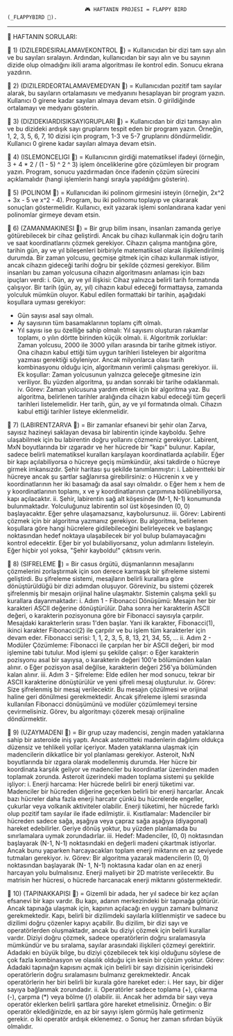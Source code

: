                              🎮 HAFTANIN PROJESI = FLAPPY BIRD (_FLAPPYBIRD 📂).

--------------------------------------------------------------------------------------------------------------------------------

📖 HAFTANIN SORULARI:

🔶 1) (DZILERDESIRALAMAVEKONTROL 📂) = Kullanıcıdan bir dizi tam sayı alın ve bu sayıları sıralayın. Ardından, kullanıcıdan bir
sayı alın ve bu sayının dizide olup olmadığını ikili arama algoritması ile kontrol edin.
Sonucu ekrana yazdırın.

🔶 2) (DIZILERDEORTALAMAVEMEDYAN 📂) = Kullanıcıdan pozitif tam sayılar alarak, bu sayıların ortalamasını ve medyanını
hesaplayan bir program yazın. Kullanıcı 0 girene kadar sayıları almaya devam etsin. 0
girildiğinde ortalamayı ve medyanı gösterin. 

🔶 3) (DIZIDEKIARDISIKSAYIGRUPLARI 📂) = Kullanıcıdan bir dizi tamsayı alın ve bu dizideki ardışık sayı gruplarını tespit eden bir
program yazın. Örneğin, 1, 2, 3, 5, 6, 7, 10 dizisi için program, 1-3 ve 5-7 gruplarını
döndürmelidir. Kullanıcı 0 girene kadar sayıları almaya devam etsin.

🔶 4) (ISLEMONCELIGI 📂) = Kullanıcının girdiği matematiksel ifadeyi (örneğin, 3 + 4 * 2 / (1 - 5) ^ 2 ^ 3) işlem
önceliklerine göre çözümleyen bir program yazın. Program, sonucu yazdırmadan önce
ifadenin çözüm sürecini açıklamalıdır (hangi işlemlerin hangi sırayla yapıldığını
gösterin).

🔶 5) (POLINOM 📂) = Kullanıcıdan iki polinom girmesini isteyin (örneğin, 2x^2 + 3x - 5 ve x^2 - 4).
Program, bu iki polinomu toplayıp ve çıkararak sonuçları göstermelidir. Kullanıcı,
exit yazarak işlemi sonlandırana kadar yeni polinomlar girmeye devam etsin.

🔷 6) (ZAMANMAKINESI 📂) = Bir grup bilim insanı, insanları zamanda geriye götürebilecek bir cihaz geliştirdi.
Ancak bu cihazı kullanmak için doğru tarih ve saat koordinatlarını çözmek gerekiyor.
Cihazın çalışma mantığına göre, tarihin gün, ay ve yıl bileşenleri birbiriyle
matematiksel olarak ilişkilendirilmiş durumda. Bir zaman yolcusu, geçmişe gitmek
için cihazı kullanmak istiyor, ancak cihazın gideceği tarihi doğru bir şekilde çözmesi
gerekiyor. Bilim insanları bu zaman yolcusuna cihazın algoritmasını anlaması için
bazı ipuçları verdi:
i. Gün, ay ve yıl ilişkisi: Cihaz yalnızca belirli tarih formatında çalışıyor. Bir
tarih (gün, ay, yıl) cihazın kabul edeceği formattaysa, zamanda yolculuk
mümkün oluyor. Kabul edilen formattaki bir tarihin, aşağıdaki koşullara
uyması gerekiyor:
* Gün sayısı asal sayı olmalı.
* Ay sayısının tüm basamaklarının toplamı çift olmalı.
* Yıl sayısı ise şu özelliğe sahip olmalı: Yıl sayısını oluşturan rakamlar
toplamı, o yılın dörtte birinden küçük olmalı.
ii. Algoritmik zorluklar: Zaman yolcusu, 2000 ile 3000 yılları arasında bir
tarihe gitmek istiyor. Ona cihazın kabul ettiği tüm uygun tarihleri listeleyen bir
algoritma yazması gerektiği söyleniyor. Ancak milyonlarca olası tarih
kombinasyonu olduğu için, algoritmanın verimli çalışması gerekiyor.
iii. Ek koşullar: Zaman yolcusunun yalnızca geleceğe gitmesine izin veriliyor.
Bu yüzden algoritma, şu andan sonraki bir tarihe odaklanmalı.
iv. Görev: Zaman yolcusuna yardım etmek için bir algoritma yaz. Bu algoritma,
belirlenen tarihler aralığında cihazın kabul edeceği tüm geçerli tarihleri
listelemelidir. Her tarih, gün, ay ve yıl formatında olmalı. Cihazın kabul ettiği
tarihler listeye eklenmelidir.

🔷 7) (LABIRENTZARVA 📂) = Bir zamanlar efsanevi bir şehir olan Zarva, sayısız hazineyi saklayan devasa bir
labirentin içinde kayboldu. Şehre ulaşabilmek için bu labirentin doğru yollarını
çözmeniz gerekiyor. Labirent, MxN boyutlarında bir ızgaradır ve her hücrede bir
"kapı" bulunur. Kapılar, sadece belirli matematiksel kuralları karşılayan
koordinatlarda açılabilir. Eğer bir kapı açılabiliyorsa o hücreye geçiş mümkündür,
aksi takdirde o hücreye girmek imkansızdır. Şehir haritası şu şekilde tanımlanmıştır:
i. Labirentteki bir hücreye ancak şu şartlar sağlanırsa girebilirsiniz:
o Hücrenin x ve y koordinatlarının her iki basamağı da asal sayı olmalıdır.
o Eğer hem x hem de y koordinatlarının toplamı, x ve y koordinatlarının çarpımına
bölünebiliyorsa, kapı açılacaktır.
ii. Şehir, labirentin sağ alt köşesinde (M-1, N-1) konumunda bulunmaktadır.
Yolculuğunuz labirentin sol üst köşesinden (0, 0) başlayacaktır. Eğer şehre
ulaşamazsanız, kaybolursunuz.
iii. Görev: Labirenti çözmek için bir algoritma yazmanız gerekiyor. Bu
algoritma, belirlenen koşullara göre hangi hücrelere gidilebileceğini
belirleyecek ve başlangıç noktasından hedef noktaya ulaşabilecek bir yol
bulup bulamayacağını kontrol edecektir. Eğer bir yol bulabiliyorsanız, yolun
adımlarını listeleyin. Eğer hiçbir yol yoksa, "Şehir kayboldu!" çıktısını verin.

🔷 8) (SIFRELEME 📂) = Bir casus örgütü, düşmanlarının mesajlarını çözmelerini zorlaştırmak için son derece
karmaşık bir şifreleme sistemi geliştirdi. Bu şifreleme sistemi, mesajların belirli
kurallara göre dönüştürüldüğü bir dizi adımdan oluşuyor. Göreviniz, bu sistemi
çözerek şifrelenmiş bir mesajın orijinal haline ulaşmaktır. Sistemin çalışma şekli şu
kurallara dayanmaktadır:
i. Adım 1 - Fibonacci Dönüşümü: Mesajın her bir karakteri ASCII değerine
dönüştürülür. Daha sonra her karakterin ASCII değeri, o karakterin
pozisyonuna göre bir Fibonacci sayısıyla çarpılır. Mesajdaki karakterlerin
sırası 1'den başlar. Yani ilk karakter, Fibonacci(1), ikinci karakter
Fibonacci(2) ile çarpılır ve bu işlem tüm karakterler için devam eder.
Fibonacci serisi: 1, 1, 2, 3, 5, 8, 13, 21, 34, 55, ...
ii. Adım 2 - Modüler Çözümleme: Fibonacci ile çarpılan her bir ASCII değeri,
bir mod işlemine tabi tutulur. Mod işlemi şu şekilde çalışır:
o Eğer karakterin pozisyonu asal bir sayıysa, o karakterin değeri 100'e
bölümünden kalan alınır.
o Eğer pozisyon asal değilse, karakterin değeri 256'ya bölümünden kalan
alınır.
iii. Adım 3 - Şifreleme: Elde edilen her mod sonucu, tekrar bir ASCII karakterine
dönüştürülür ve yeni şifreli mesaj oluşturulur.
iv. Görev: Size şifrelenmiş bir mesaj verilecektir. Bu mesajın çözülmesi ve
orijinal haline geri dönülmesi gerekmektedir. Ancak şifreleme işlemi sırasında
kullanılan Fibonacci dönüşümünü ve modüler çözümlemeyi tersine
çevirmelisiniz. Görev, bu algoritmayı çözerek mesajı orijinaline döndürmektir.

🔷 9) (UZAYMADENI 📂) = Bir grup uzay madencisi, zengin maden yataklarına sahip bir asteroide iniş yaptı.
Ancak asteroitteki madenlerin dağılımı oldukça düzensiz ve tehlikeli yollar içeriyor.
Maden yataklarına ulaşmak için madencilerin dikkatlice bir yol planlaması gerekiyor.
Asteroit, NxN boyutlarında bir ızgara olarak modellenmiş durumda. Her hücre bir
koordinata karşılık geliyor ve madenciler bu koordinatlar üzerinden maden toplamak
zorunda. Asteroit üzerindeki maden toplama sistemi şu şekilde işliyor:
i. Enerji harcama: Her hücrede belirli bir enerji tüketimi var. Madenciler bir
hücreden diğerine geçerken belirli bir enerji harcarlar. Ancak bazı hücreler
daha fazla enerji harcatır çünkü bu hücrelerde engeller, çukurlar veya volkanik
aktiviteler olabilir. Enerji tüketimi, her hücrede farklı olup pozitif tam sayılar
ile ifade edilmiştir.
ii. Kısıtlamalar: Madenciler bir hücreden sadece sağa, aşağıya veya çapraz
sağa aşağıya (diyagonal) hareket edebilirler. Geriye dönüş yoktur, bu yüzden
planlamada bu sınırlamalara uymak zorundadırlar.
iii. Hedef: Madenciler, (0, 0) noktasından başlayarak (N-1, N-1) noktasındaki en
değerli madeni çıkartmak istiyorlar. Ancak bunu yaparken harcayacakları
toplam enerji miktarını en az seviyede tutmaları gerekiyor.
iv. Görev: Bir algoritma yazarak madencilerin (0, 0) noktasından başlayarak (N-
1, N-1) noktasına kadar olan en az enerji harcayan yolu bulmalısınız. Enerji
maliyeti bir 2D matriste verilecektir. Bu matrisin her hücresi, o hücrede
harcanacak enerji miktarını göstermektedir.

🔷 10) (TAPINAKKAPISI 📂) = Gizemli bir adada, her yıl sadece bir kez açılan efsanevi bir kapı vardır. Bu kapı,
adanın merkezindeki bir tapınağa götürür. Ancak tapınağa ulaşmak için, kapının
açılacağı en uygun zamanı bulmanız gerekmektedir. Kapı, belirli bir dizilimdeki
sayılarla kilitlenmiştir ve sadece bu dizilimi doğru çözenler kapıyı açabilir.
Bu dizilim, bir dizi sayı ve operatörlerden oluşmaktadır, ancak bu diziyi çözmek için
belirli kurallar vardır. Diziyi doğru çözmek, sadece operatörlerin doğru sıralamasıyla
mümkündür ve bu sıralama, sayılar arasındaki ilişkileri çözmeyi gerektirir. Adadaki
en büyük bilge, bu diziyi çözebilecek tek kişi olduğunu söylese de çok fazla
kombinasyon ve olasılık olduğu için kesin bir çözüm yoktur.
Görev: Adadaki tapınağın kapısını açmak için belirli bir sayı dizisinin içerisindeki
operatörlerin doğru sıralamasını bulmanız gerekmektedir. Ancak operatörlerin her biri
belirli bir kurala göre hareket eder:
i. Her sayı, bir diğer sayıya bağlanmak zorundadır.
ii. Operatörler sadece toplama (+), çıkarma (-), çarpma (*) veya bölme (/) olabilir.
iii. Ancak her adımda bir sayı veya operatör eklerken belirli şartlara göre hareket
etmelisiniz. Örneğin:
o Bir operatör eklediğinizde, en az bir sayıyı işlem görmüş hale getirmeniz gerekir.
o İki operatör ardışık eklenemez.
o Sonuç her zaman sıfırdan büyük olmalıdır.
